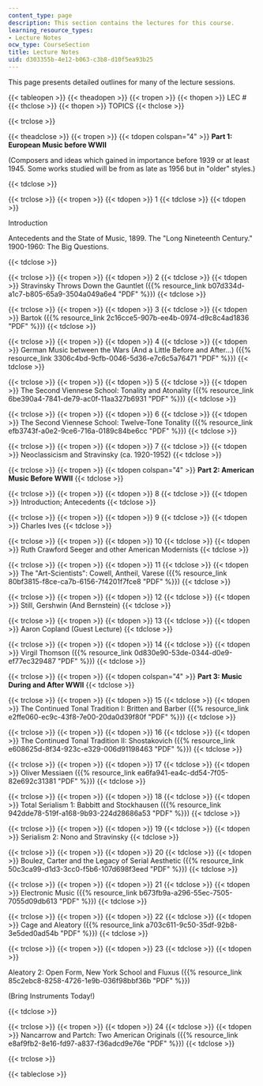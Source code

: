 ```yaml
---
content_type: page
description: This section contains the lectures for this course.
learning_resource_types:
- Lecture Notes
ocw_type: CourseSection
title: Lecture Notes
uid: d303355b-4e12-b063-c3b8-d10f5ea93b25
---
```


This page presents detailed outlines for many of the lecture sessions.

{{< tableopen >}}
{{< theadopen >}}
{{< tropen >}}
{{< thopen >}}
LEC #
{{< thclose >}}
{{< thopen >}}
TOPICS
{{< thclose >}}

{{< trclose >}}

{{< theadclose >}}
{{< tropen >}}
{{< tdopen colspan="4" >}}
**Part 1: European Music before WWII**

(Composers and ideas which gained in importance before 1939 or at least 1945. Some works studied will be from as late as 1956 but in "older" styles.)


{{< tdclose >}}

{{< trclose >}}
{{< tropen >}}
{{< tdopen >}}
1
{{< tdclose >}}
{{< tdopen >}}


Introduction

Antecedents and the State of Music, 1899. The "Long Nineteenth Century." 1900-1960: The Big Questions.


{{< tdclose >}}

{{< trclose >}}
{{< tropen >}}
{{< tdopen >}}
2
{{< tdclose >}}
{{< tdopen >}}
Stravinsky Throws Down the Gauntlet ({{% resource_link b07d334d-a1c7-b805-65a9-3504a049a6e4 "PDF" %}})
{{< tdclose >}}

{{< trclose >}}
{{< tropen >}}
{{< tdopen >}}
3
{{< tdclose >}}
{{< tdopen >}}
Bartok ({{% resource_link 2c16cce5-907b-ee4b-0974-d9c8c4ad1836 "PDF" %}})
{{< tdclose >}}

{{< trclose >}}
{{< tropen >}}
{{< tdopen >}}
4
{{< tdclose >}}
{{< tdopen >}}
German Music between the Wars (And a Little Before and After...) ({{% resource_link 3306c4bd-9cfb-0046-5d36-e7c6c5a76471 "PDF" %}})
{{< tdclose >}}

{{< trclose >}}
{{< tropen >}}
{{< tdopen >}}
5
{{< tdclose >}}
{{< tdopen >}}
The Second Viennese School: Tonality and Atonality ({{% resource_link 6be390a4-7841-de79-ac0f-11aa327b6931 "PDF" %}})
{{< tdclose >}}

{{< trclose >}}
{{< tropen >}}
{{< tdopen >}}
6
{{< tdclose >}}
{{< tdopen >}}
The Second Viennese School: Twelve-Tone Tonality ({{% resource_link efb3743f-a0e2-9ce6-716a-0189c84be6cc "PDF" %}})
{{< tdclose >}}

{{< trclose >}}
{{< tropen >}}
{{< tdopen >}}
7
{{< tdclose >}}
{{< tdopen >}}
Neoclassicism and Stravinsky (ca. 1920-1952)
{{< tdclose >}}

{{< trclose >}}
{{< tropen >}}
{{< tdopen colspan="4" >}}
**Part 2: American Music Before WWII**
{{< tdclose >}}

{{< trclose >}}
{{< tropen >}}
{{< tdopen >}}
8
{{< tdclose >}}
{{< tdopen >}}
Introduction; Antecedents
{{< tdclose >}}

{{< trclose >}}
{{< tropen >}}
{{< tdopen >}}
9
{{< tdclose >}}
{{< tdopen >}}
Charles Ives
{{< tdclose >}}

{{< trclose >}}
{{< tropen >}}
{{< tdopen >}}
10
{{< tdclose >}}
{{< tdopen >}}
Ruth Crawford Seeger and other American Modernists
{{< tdclose >}}

{{< trclose >}}
{{< tropen >}}
{{< tdopen >}}
11
{{< tdclose >}}
{{< tdopen >}}
The "Art-Scientists": Cowell, Antheil, Varese ({{% resource_link 80bf3815-f8ce-ca7b-6156-7f4201f7fce8 "PDF" %}})
{{< tdclose >}}

{{< trclose >}}
{{< tropen >}}
{{< tdopen >}}
12
{{< tdclose >}}
{{< tdopen >}}
Still, Gershwin (And Bernstein)
{{< tdclose >}}

{{< trclose >}}
{{< tropen >}}
{{< tdopen >}}
13
{{< tdclose >}}
{{< tdopen >}}
Aaron Copland (Guest Lecture)
{{< tdclose >}}

{{< trclose >}}
{{< tropen >}}
{{< tdopen >}}
14
{{< tdclose >}}
{{< tdopen >}}
Virgil Thomson ({{% resource_link 0d830e90-53de-0344-d0e9-ef77ec329487 "PDF" %}})
{{< tdclose >}}

{{< trclose >}}
{{< tropen >}}
{{< tdopen colspan="4" >}}
**Part 3: Music During and After WWII**
{{< tdclose >}}

{{< trclose >}}
{{< tropen >}}
{{< tdopen >}}
15
{{< tdclose >}}
{{< tdopen >}}
The Continued Tonal Tradition I: Britten and Barber ({{% resource_link e2ffe060-ec9c-43f8-7e00-20da0d39f80f "PDF" %}})
{{< tdclose >}}

{{< trclose >}}
{{< tropen >}}
{{< tdopen >}}
16
{{< tdclose >}}
{{< tdopen >}}
The Continued Tonal Tradition II: Shostakovich ({{% resource_link e608625d-8f34-923c-e329-006d91198463 "PDF" %}})
{{< tdclose >}}

{{< trclose >}}
{{< tropen >}}
{{< tdopen >}}
17
{{< tdclose >}}
{{< tdopen >}}
Oliver Messiaen ({{% resource_link ea6fa941-ea4c-dd54-7f05-82e692c31381 "PDF" %}})
{{< tdclose >}}

{{< trclose >}}
{{< tropen >}}
{{< tdopen >}}
18
{{< tdclose >}}
{{< tdopen >}}
Total Serialism 1: Babbitt and Stockhausen ({{% resource_link 942dde78-519f-a168-9b93-224d28686a53 "PDF" %}})
{{< tdclose >}}

{{< trclose >}}
{{< tropen >}}
{{< tdopen >}}
19
{{< tdclose >}}
{{< tdopen >}}
Serialism 2: Nono and Stravinsky
{{< tdclose >}}

{{< trclose >}}
{{< tropen >}}
{{< tdopen >}}
20
{{< tdclose >}}
{{< tdopen >}}
Boulez, Carter and the Legacy of Serial Aesthetic ({{% resource_link 50c3ca99-d1d3-3cc0-f5b6-107d698f3eed "PDF" %}})
{{< tdclose >}}

{{< trclose >}}
{{< tropen >}}
{{< tdopen >}}
21
{{< tdclose >}}
{{< tdopen >}}
Electronic Music ({{% resource_link b673fb9a-a296-55ec-7505-7055d09db613 "PDF" %}})
{{< tdclose >}}

{{< trclose >}}
{{< tropen >}}
{{< tdopen >}}
22
{{< tdclose >}}
{{< tdopen >}}
Cage and Aleatory ({{% resource_link a703c611-9c50-35df-92b8-3e5ded0ad54b "PDF" %}})
{{< tdclose >}}

{{< trclose >}}
{{< tropen >}}
{{< tdopen >}}
23
{{< tdclose >}}
{{< tdopen >}}


Aleatory 2: Open Form, New York School and Fluxus ({{% resource_link 85c2ebc8-8258-4726-1e9b-036f98bbf36b "PDF" %}})

(Bring Instruments Today!)


{{< tdclose >}}

{{< trclose >}}
{{< tropen >}}
{{< tdopen >}}
24
{{< tdclose >}}
{{< tdopen >}}
Nancarrow and Partch: Two American Originals ({{% resource_link e8af9fb2-8e16-fd97-a837-f36adcd9e76e "PDF" %}})
{{< tdclose >}}

{{< trclose >}}

{{< tableclose >}}